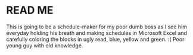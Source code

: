 # READ ME
This is going to be a schedule-maker for my poor dumb boss as I see him everyday holding his breath and making schedules in Microsoft Excel and carefully coloring the blocks in ugly read, blue, yellow and green. :( 
Poor young guy with old knowledge.